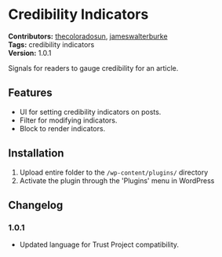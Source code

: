 # Credibility Indicators #
**Contributors:** [thecoloradosun](https://profiles.wordpress.org/thecoloradosun/), [jameswalterburke](https://profiles.wordpress.org/jameswalterburke/)  
**Tags:** credibility indicators  
**Version:** 1.0.1  

Signals for readers to gauge credibility for an article.

## Features ##

* UI for setting credibility indicators on posts.
* Filter for modifying indicators.
* Block to render indicators.

## Installation ##

1. Upload entire folder to the `/wp-content/plugins/` directory
1. Activate the plugin through the 'Plugins' menu in WordPress

## Changelog ##

### 1.0.1 ###
* Updated language for Trust Project compatibility.